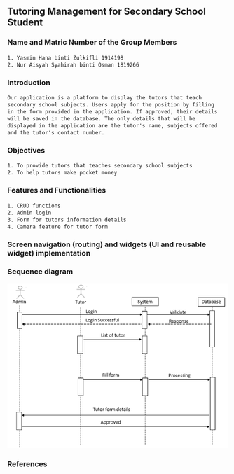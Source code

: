 ## Tutoring Management for Secondary School Student

### Name and Matric Number of the Group Members
    1. Yasmin Hana binti Zulkifli 1914198
    2. Nur Aisyah Syahirah binti Osman 1819266

### Introduction
    Our application is a platform to display the tutors that teach secondary school subjects. Users apply for the position by filling 
    in the form provided in the application. If approved, their details will be saved in the database. The only details that will be 
    displayed in the application are the tutor's name, subjects offered and the tutor's contact number.

### Objectives
    1. To provide tutors that teaches secondary school subjects
    2. To help tutors make pocket money

### Features and Functionalities
    1. CRUD functions
    2. Admin login
    3. Form for tutors information details
    4. Camera feature for tutor form
    
### Screen navigation (routing) and widgets (UI and reusable widget) implementation

### Sequence diagram
![alt text](SequenceDiagram.png)

### References
